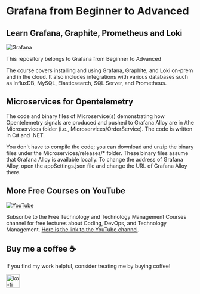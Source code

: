 <!--
  Title: Online Course: Grafana, Prometheus and Loki from Beginner to Advanced
  Description: A comprehensive online course about Grafana, Graphite, Prometheus and Loki
  Author: Aref Karimi
  -->
  
# Grafana from Beginner to Advanced
## Learn Grafana, Graphite, Prometheus and Loki

![Grafana](https://img-c.udemycdn.com/course/750x422/1473698_386a_11.jpg)

This repository belongs to Grafana from Beginner to Advanced [](https://www.udemy.com/course/grafana-graphite-and-statsd-visualize-metrics/?referralCode=F9360D03CB430529BEAD)

The course covers installing and using Grafana, Graphite, and Loki on-prem and in the cloud. It also includes integrations with various databases such as InfluxDB, MySQL, Elasticsearch, SQL Server, and Prometheus.

## Microservices for Opentelemetry

The code and binary files of Microservice(s) demonstrating how Opentelemetry signals are produced and pushed to Grafana Alloy are in /the Microservices folder (i.e., Microservices/OrderService). The code is written in C# and .NET.

You don't have to compile the code; you can download and unzip the binary files under the Microservices/releases/* folder. These binary files assume that Grafana Alloy is available locally. To change the address of Grafana Alloy, open the appSettings.json file and change the URL of Grafana Alloy there.


## More Free Courses on YouTube

[![YouTube](https://img.shields.io/badge/YouTube-Subscribe-red?style=flat&logo=youtube)](http://www.youtube.com/@FreeTechnologyLectures)

Subscribe to the Free Technology and Technology Management Courses channel for free lectures about Coding, DevOps, and Technology Management. [Here is the link to the YouTube channel](http://www.youtube.com/@FreeTechnologyLectures).


## Buy me a coffee ☕

If you find my work helpful, consider treating me by buying coffee!

<a href="https://ko-fi.com/arefkarimi"><img src="https://storage.ko-fi.com/cdn/kofi2.png?v=3" alt="ko-fi" height="36"></a>
